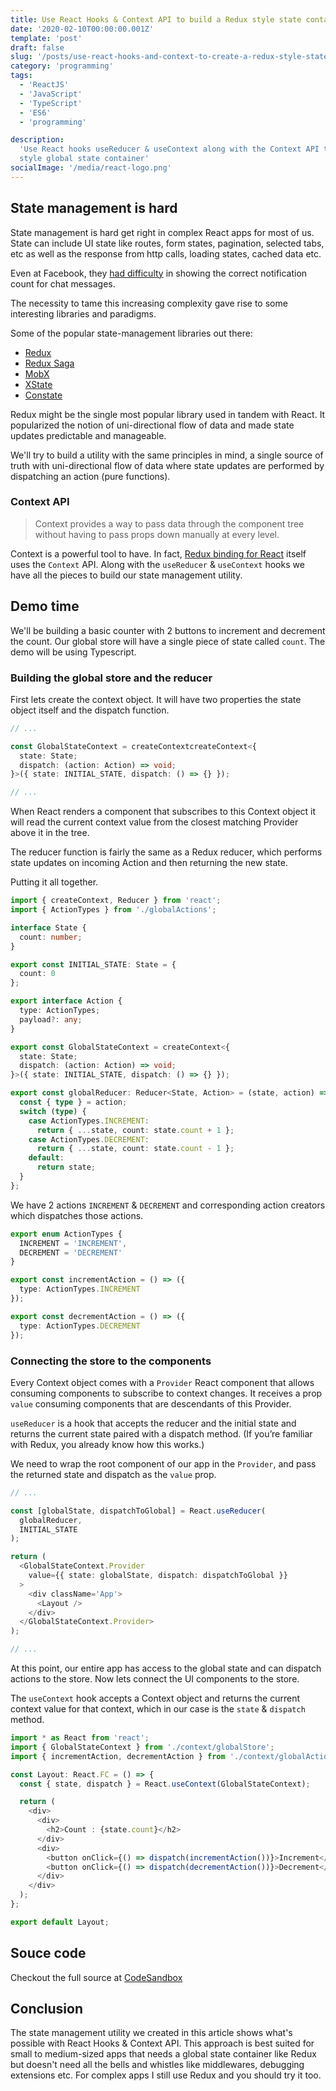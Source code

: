 ```yaml
---
title: Use React Hooks & Context API to build a Redux style state container
date: '2020-02-10T00:00:00.001Z'
template: 'post'
draft: false
slug: '/posts/use-react-hooks-and-context-to-create-a-redux-style-state-container'
category: 'programming'
tags:
  - 'ReactJS'
  - 'JavaScript'
  - 'TypeScript'
  - 'ES6'
  - 'programming'

description:
  'Use React hooks useReducer & useContext along with the Context API to build a Redux
  style global state container'
socialImage: '/media/react-logo.png'
---
```


## State management is hard

State management is hard get right in complex React apps for most of us. State can include UI state
like routes, form states, pagination, selected tabs, etc as well as the response from http calls,
loading states, cached data etc.

Even at Facebook, they [had difficulty](https://youtu.be/nYkdrAPrdcw?t=877) in showing the correct
notification count for chat messages.

The necessity to tame this increasing complexity gave rise to some interesting libraries and
paradigms.

Some of the popular state-management libraries out there:

- [Redux](https://github.com/reduxjs/redux)
- [Redux Saga](https://github.com/redux-saga/redux-saga)
- [MobX](https://github.com/mobxjs/mobx)
- [XState](https://github.com/davidkpiano/xstate)
- [Constate](https://github.com/diegohaz/constate)

Redux might be the single most popular library used in tandem with React. It popularized the notion
of uni-directional flow of data and made state updates predictable and manageable.

We'll try to build a utility with the same principles in mind, a single source of truth with
uni-directional flow of data where state updates are performed by dispatching an action (pure
functions).

### Context API

> Context provides a way to pass data through the component tree without having to pass props down
> manually at every level.

Context is a powerful tool to have. In fact,
[Redux binding for React](https://github.com/reduxjs/react-redux/blob/9fc599317927b7e0d8fdaf1304b8efb2008c3cf7/src/components/Context.js#L3)
itself uses the `Context` API. Along with the `useReducer` & `useContext` hooks we have all the
pieces to build our state management utility.

## Demo time

We'll be building a basic counter with 2 buttons to increment and decrement the count. Our global
store will have a single piece of state called `count`. The demo will be using Typescript.

### Building the global store and the reducer

First lets create the context object. It will have two properties the state object itself and the
dispatch function.

```typescript
// ...

const GlobalStateContext = createContextcreateContext<{
  state: State;
  dispatch: (action: Action) => void;
}>({ state: INITIAL_STATE, dispatch: () => {} });

// ...
```

When React renders a component that subscribes to this Context object it will read the current
context value from the closest matching Provider above it in the tree.

The reducer function is fairly the same as a Redux reducer, which performs state updates on incoming
Action and then returning the new state.

Putting it all together.

```typescript
import { createContext, Reducer } from 'react';
import { ActionTypes } from './globalActions';

interface State {
  count: number;
}

export const INITIAL_STATE: State = {
  count: 0
};

export interface Action {
  type: ActionTypes;
  payload?: any;
}

export const GlobalStateContext = createContext<{
  state: State;
  dispatch: (action: Action) => void;
}>({ state: INITIAL_STATE, dispatch: () => {} });

export const globalReducer: Reducer<State, Action> = (state, action) => {
  const { type } = action;
  switch (type) {
    case ActionTypes.INCREMENT:
      return { ...state, count: state.count + 1 };
    case ActionTypes.DECREMENT:
      return { ...state, count: state.count - 1 };
    default:
      return state;
  }
};
```

We have 2 actions `INCREMENT` & `DECREMENT` and corresponding action creators which dispatches those
actions.

```typescript
export enum ActionTypes {
  INCREMENT = 'INCREMENT',
  DECREMENT = 'DECREMENT'
}

export const incrementAction = () => ({
  type: ActionTypes.INCREMENT
});

export const decrementAction = () => ({
  type: ActionTypes.DECREMENT
});
```

### Connecting the store to the components

Every Context object comes with a `Provider` React component that allows consuming components to
subscribe to context changes. It receives a prop `value` consuming components that are descendants
of this Provider.

`useReducer` is a hook that accepts the reducer and the initial state and returns the current
state paired with a dispatch method. (If you’re familiar with Redux, you already know how this
works.)

We need to wrap the root component of our app in the `Provider`, and pass the returned state and
dispatch as the `value` prop.

```typescript
// ...

const [globalState, dispatchToGlobal] = React.useReducer(
  globalReducer,
  INITIAL_STATE
);

return (
  <GlobalStateContext.Provider
    value={{ state: globalState, dispatch: dispatchToGlobal }}
  >
    <div className='App'>
      <Layout />
    </div>
  </GlobalStateContext.Provider>
);

// ...
```

At this point, our entire app has access to the global state and can dispatch actions to the
store. Now lets connect the UI components to the store.

The `useContext` hook accepts a Context object and returns the current context value for that
context, which in our case is the `state` & `dispatch` method.

```typescript
import * as React from 'react';
import { GlobalStateContext } from './context/globalStore';
import { incrementAction, decrementAction } from './context/globalActions';

const Layout: React.FC = () => {
  const { state, dispatch } = React.useContext(GlobalStateContext);

  return (
    <div>
      <div>
        <h2>Count : {state.count}</h2>
      </div>
      <div>
        <button onClick={() => dispatch(incrementAction())}>Increment</button>
        <button onClick={() => dispatch(decrementAction())}>Decrement</button>
      </div>
    </div>
  );
};

export default Layout;
```

## Souce code

Checkout the full source at [CodeSandbox](https://codesandbox.io/s/react-hooks-redux-state-v5x4j)

## Conclusion

The state management utility we created in this article shows what's possible with React Hooks &
Context API. This approach is best suited for small to medium-sized apps that needs a global state
container like Redux but doesn't need all the bells and whistles like middlewares, debugging
extensions etc. For complex apps I still use Redux and you should try it too.
